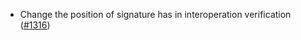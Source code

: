 - Change the position of signature has in interoperation verification
  ([\#1316](https://github.com/axonweb3/axon/pull/1316))